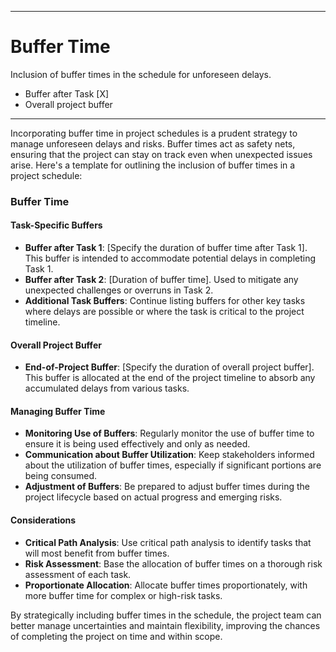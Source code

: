 
---
# Buffer Time

Inclusion of buffer times in the schedule for unforeseen delays.

- Buffer after Task [X]
- Overall project buffer

---
Incorporating buffer time in project schedules is a prudent strategy to manage unforeseen delays and risks. Buffer times act as safety nets, ensuring that the project can stay on track even when unexpected issues arise. Here's a template for outlining the inclusion of buffer times in a project schedule:

### Buffer Time

#### Task-Specific Buffers
- **Buffer after Task 1**: [Specify the duration of buffer time after Task 1]. This buffer is intended to accommodate potential delays in completing Task 1.
- **Buffer after Task 2**: [Duration of buffer time]. Used to mitigate any unexpected challenges or overruns in Task 2.
- **Additional Task Buffers**: Continue listing buffers for other key tasks where delays are possible or where the task is critical to the project timeline.

#### Overall Project Buffer
- **End-of-Project Buffer**: [Specify the duration of overall project buffer]. This buffer is allocated at the end of the project timeline to absorb any accumulated delays from various tasks.

#### Managing Buffer Time
- **Monitoring Use of Buffers**: Regularly monitor the use of buffer time to ensure it is being used effectively and only as needed.
- **Communication about Buffer Utilization**: Keep stakeholders informed about the utilization of buffer times, especially if significant portions are being consumed.
- **Adjustment of Buffers**: Be prepared to adjust buffer times during the project lifecycle based on actual progress and emerging risks.

#### Considerations
- **Critical Path Analysis**: Use critical path analysis to identify tasks that will most benefit from buffer times.
- **Risk Assessment**: Base the allocation of buffer times on a thorough risk assessment of each task.
- **Proportionate Allocation**: Allocate buffer times proportionately, with more buffer time for complex or high-risk tasks.

By strategically including buffer times in the schedule, the project team can better manage uncertainties and maintain flexibility, improving the chances of completing the project on time and within scope.